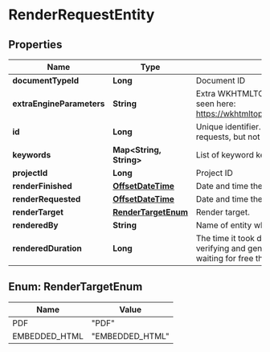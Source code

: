 
# RenderRequestEntity

## Properties
Name | Type | Description | Notes
------------ | ------------- | ------------- | -------------
**documentTypeId** | **Long** | Document ID |  [optional]
**extraEngineParameters** | **String** | Extra WKHTMLTOPDF engine parameters, seen here: https://wkhtmltopdf.org/usage/wkhtmltopdf.txt |  [optional]
**id** | **Long** | Unique identifier. Unique amongst render requests, but not other objects. |  [optional]
**keywords** | **Map&lt;String, String&gt;** | List of keyword keys and values |  [optional]
**projectId** | **Long** | Project ID |  [optional]
**renderFinished** | [**OffsetDateTime**](OffsetDateTime.md) | Date and time the render request was served |  [optional]
**renderRequested** | [**OffsetDateTime**](OffsetDateTime.md) | Date and time the render request was received |  [optional]
**renderTarget** | [**RenderTargetEnum**](#RenderTargetEnum) | Render target. |  [optional]
**renderedBy** | **String** | Name of entity who sent the request |  [optional]
**renderedDuration** | **Long** | The time it took do do the rendering (including verifying and generating files, excluding waiting for free thread) |  [optional]


<a name="RenderTargetEnum"></a>
## Enum: RenderTargetEnum
Name | Value
---- | -----
PDF | &quot;PDF&quot;
EMBEDDED_HTML | &quot;EMBEDDED_HTML&quot;



